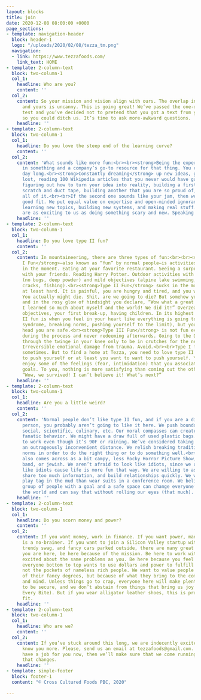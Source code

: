 ```yaml
---
layout: blocks
title: join
date: 2020-12-08 08:00:00 +0000
page_sections:
- template: navigation-header
  block: header-1
  logo: "/uploads/2020/02/08/tezza_tm.png"
  navigation:
  - link: https://www.tezzafoods.com/
    link_text: HOME
- template: 2-column-text
  block: two-column-1
  col_1:
    headline: Who are you?
    content: ''
  col_2:
    content: So your mission and vision align with ours. The overlap in our core values
      and yours is uncanny. This is going great! We’ve passed the one-drink sniff
      test and you’ve decided not to pretend that you got a text from your friend
      so you could ditch us. It’s time to ask more-awkward questions.
    headline: ''
- template: 2-column-text
  block: two-column-1
  col_1:
    headline: Do you love the steep end of the learning curve?
    content: ''
  col_2:
    content: 'What sounds like more fun:<br><br><strong>Being the expert</strong>
      in something and a company’s go-to resource for that thing. You crush it all
      day long.<br><strong>Constantly dreaming</strong> up new ideas, getting totally
      lost, reading 100 Wikipedia articles that you never would have guessed existed,
      figuring out how to turn your idea into reality, building a first version from
      scratch and duct tape, building another that you are so proud of, and then repeating
      all of it.<br><br>If the second one sounds like your jam, then we might be a
      good fit. We put equal value on expertise and open-minded ignorance. We love
      learning new topics, building new systems, and making real stuff. Few things
      are as exciting to us as doing something scary and new. Speaking of scary:'
    headline: ''
- template: 2-column-text
  block: two-column-1
  col_1:
    headline: Do you love type II fun?
    content: ''
  col_2:
    content: In mountaineering, there are three types of fun:<br><br><strong>Type
      I Fun</strong>—also known as “fun” by normal people—is activities that are fun
      in the moment. Eating at your favorite restaurant. Seeing a surprise hit movie
      with your friends. Reading Harry Potter. Outdoor activities with great conditions
      (no bugs, deep powder) and mild objectives (alpine lake swimming, climbing hand
      cracks, fishing).<br><strong>Type II Fun</strong> sucks in the moment, or it’s
      at least hard. It is painful, you are hungry and tired, and you were not prepared.
      You actually might die. Shit, are we going to die? But somehow you make it out,
      and in the rosy glow of hindsight you declare, “Wow what a great experience!
      I learned so much about myself and the world! We did it!” Overzealous alpine
      objectives, your first break-up, having children. In its highest form, type
      II fun is when you feel in your heart like everything is going to shit (imposter
      syndrome, breaking norms, pushing yourself to the limit), but you know in your
      head you are safe.<br><strong>Type III Fun</strong> is not fun ever. It’s awful
      during the process and never redeeming afterwards. Going to the DMV. Running
      through the twinge in your knee only to be in crutches for the next 6 months.
      Irreversible emotional damage from trauma. Avoid.<br><br>Type I fun is great
      sometimes. But to find a home at Tezza, you need to love type II fun. You want
      to push yourself or at least you want to want to push yourself. You may even
      enjoy some of the feelings (fear, intimidation) that you associate with these
      goals. To you, nothing is more satisfying than coming out the other side, saying
      “Wow, we survived! I can’t believe it! What’s next?”
    headline: ''
- template: 2-column-text
  block: two-column-1
  col_1:
    headline: Are you a little weird?
    content: ''
  col_2:
    content: 'Normal people don’t like type II fun, and if you are a distinctly normal
      person, you probably aren’t going to like it here. We push boundaries: political,
      social, scientific, culinary, etc. Our moral compasses can create odd, occasionally
      fanatic behavior. We might have a draw full of used plastic bags. We might bike
      to work even though it’s 90F or raining. We’ve considered taking a train for
      an outrageously inconvenient distance. We relish breaking traditions or social
      norms in order to do the right thing or to do something well.<br><br>Our weirdness
      also comes across as a bit campy, less Rocky Horror Picture Show, more summer,
      band, or jewish. We aren’t afraid to look like idiots, since we usually act
      like idiots cause life is more fun that way. We are willing to ask awkward questions,
      share too much information, and build relationships quickly. We would rather
      play tag in the mud than wear suits in a conference room. We believe that a
      group of people with a goal and a safe space can change everyone’s life and
      the world and can say that without rolling our eyes (that much).'
    headline: ''
- template: 2-column-text
  block: two-column-1
  col_1:
    headline: Do you scorn money and power?
    content: ''
  col_2:
    content: If you want money, work in finance. If you want power, management consulting
      is a no-brainer. If you want to join a Silicon Valley startup with glossy offices,
      trendy swag, and fancy cars parked outside, there are many great options.<br><br>If
      you are here, be here because of the mission. Be here to work with other nerds
      excited about the same problems as you. Be here because you feel confident that
      everyone bottom to top wants to use dollars and power to fulfill the mission,
      not the pockets of nameless rich people. We want to value people not because
      of their fancy degrees, but because of what they bring to the company in heart
      and mind. Unless things go to crap, everyone here will make plenty of money
      to be secure, and we don’t abstain from things that bring us joy (see Savor
      Every Bite). But if you wear alligator leather shoes, this is probably a bad
      fit.
    headline: ''
- template: 2-column-text
  block: two-column-1
  col_1:
    headline: Who are we?
    content: ''
  col_2:
    content: If you’ve stuck around this long, we are indecently excited to get to
      know you more. Please, send us an email at tezzafoods@gmail.com. If we don’t
      have a job for you now, then we’ll make sure that we come running as soon as
      that changes.
    headline: ''
- template: simple-footer
  block: footer-1
  content: "© Cross Cultured Foods PBC, 2020"

---
```

